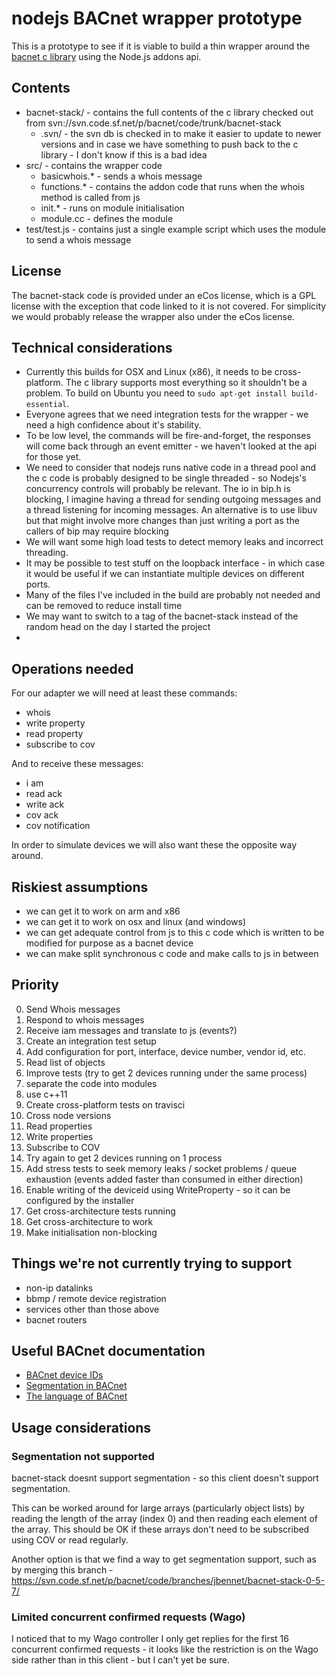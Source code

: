 # nodejs BACnet wrapper prototype

This is a prototype to see if it is viable to build a thin wrapper around the
[bacnet c library](http://bacnet.sourceforge.net/) using the Node.js addons api.

## Contents

- bacnet-stack/ - contains the full contents of the c library checked out from svn://svn.code.sf.net/p/bacnet/code/trunk/bacnet-stack
  - .svn/ - the svn db is checked in to make it easier to update to newer versions and in case we have something to push back to the c library - I don't know if this is a bad idea
- src/ - contains the wrapper code
  - basicwhois.* - sends a whois message
  - functions.* - contains the addon code that runs when the whois method is called from js
  - init.* - runs on module initialisation
  - module.cc - defines the module
- test/test.js - contains just a single example script which uses the module to send a whois message

## License

The bacnet-stack code is provided under an eCos license, which is a GPL license with the exception that code linked to
it is not covered. For simplicity we would probably release the wrapper also under the eCos license.

## Technical considerations

- Currently this builds for OSX and Linux (x86), it needs to be cross-platform. The c library supports most everything
  so it shouldn't be a problem.  To build on Ubuntu you need to `sudo apt-get install build-essential`.
- Everyone agrees that we need integration tests for the wrapper - we need a high confidence about it's stability.
- To be low level, the commands will be fire-and-forget, the responses will come back through an event emitter - we
  haven't looked at the api for those yet.
- We need to consider that nodejs runs native code in a thread pool and the c code is probably designed to be single
  threaded - so Nodejs's concurrency controls will probably be relevant. The io in bip.h is blocking, I imagine having a
  thread for sending outgoing messages and a thread listening for incoming messages. An alternative is to use libuv but
  that might involve more changes than just writing a port as the callers of bip may require blocking
- We will want some high load tests to detect memory leaks and incorrect threading.
- It may be possible to test stuff on the loopback interface - in which case it would be useful if we can instantiate
  multiple devices on different ports.
- Many of the files I've included in the build are probably not needed and can be removed to reduce install time
- We may want to switch to a tag of the bacnet-stack instead of the random head on the day I started the project
-

## Operations needed

For our adapter we will need at least these commands:

- whois
- write property
- read property
- subscribe to cov

And to receive these messages:

- i am
- read ack
- write ack
- cov ack
- cov notification

In order to simulate devices we will also want these the opposite way around.

## Riskiest assumptions

- we can get it to work on arm and x86
- we can get it to work on osx and linux (and windows)
- we can get adequate control from js to this c code which is written to be modified for purpose as a bacnet device
- we can make split synchronous c code and make calls to js in between

## Priority

0. Send Whois messages
1. Respond to whois messages
2. Receive iam messages and translate to js (events?)
3. Create an integration test setup
4. Add configuration for port, interface, device number, vendor id, etc.
5. Read list of objects
6. Improve tests (try to get 2 devices running under the same process)
7. separate the code into modules
8. use c++11
9. Create cross-platform tests on travisci
9. Cross node versions
10. Read properties
11. Write properties
12. Subscribe to COV
13. Try again to get 2 devices running on 1 process
14. Add stress tests to seek memory leaks / socket problems / queue exhaustion (events added faster than consumed in either direction)
15. Enable writing of the deviceid using WriteProperty - so it can be configured by the installer
16. Get cross-architecture tests running
17. Get cross-architecture to work
18. Make initialisation non-blocking

## Things we're not currently trying to support

- non-ip datalinks
- bbmp / remote device registration
- services other than those above
- bacnet routers

## Useful BACnet documentation

- [BACnet device IDs](http://kargs.net/BACnet/Foundations2012-BACnetDeviceID.pdf)
- [Segmentation in BACnet](http://www.chipkin.com/segementation-in-bacnet/)
- [The language of BACnet](http://www.bacnet.org/Bibliography/ES-7-96/ES-7-96.htm)


## Usage considerations

### Segmentation not supported

bacnet-stack doesnt support segmentation - so this client doesn't support segmentation. 

This can be worked around for large arrays (particularly object lists) by reading the length of the array (index 0) and 
then reading each element of the array. This should be OK if these arrays don't need to be subscribed using COV or read 
regularly.

Another option is that we find a way to get segmentation support, such as by merging this branch - 
https://svn.code.sf.net/p/bacnet/code/branches/jbennet/bacnet-stack-0-5-7/

### Limited concurrent confirmed requests (Wago)

I noticed that to my Wago controller I only get replies for the first 16 concurrent confirmed requests - it looks like 
the restriction is on the Wago side rather than in this client - but I can't yet be sure.
